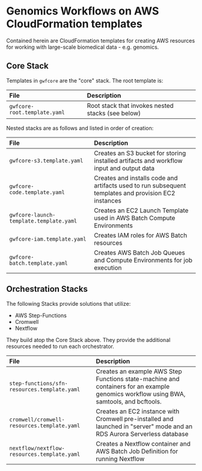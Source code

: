 # Genomics Workflows on AWS CloudFormation templates

Contained herein are CloudFormation templates for creating AWS resources for working with large-scale biomedical data - e.g. genomics.

## Core Stack

Templates in `gwfcore` are the "core" stack.  The root template is:

| File | Description |
| :--- | :---------- |
| `gwfcore-root.template.yaml` | Root stack that invokes nested stacks (see below) |

Nested stacks are as follows and listed in order of creation:

| File | Description |
| :--- | :---------- |
| `gwfcore-s3.template.yaml` | Creates an S3 bucket for storing installed artifacts and workflow input and output data |
| `gwfcore-code.template.yaml` | Creates and installs code and artifacts used to run subsequent templates and provision EC2 instances |
| `gwfcore-launch-template.template.yaml` | Creates an EC2 Launch Template used in AWS Batch Compute Environments |
| `gwfcore-iam.template.yaml` | Creates IAM roles for AWS Batch resources |
| `gwfcore-batch.template.yaml` | Creates AWS Batch Job Queues and Compute Environments for job execution |

## Orchestration Stacks

The following Stacks provide solutions that utilize:

* AWS Step-Functions
* Cromwell
* Nextflow

They build atop the Core Stack above. They provide the additional resources needed to run each orchestrator.

| File | Description |
| :--- | :---------- |
| `step-functions/sfn-resources.template.yaml` | Creates an example AWS Step Functions state-machine and containers for an example genomics workflow using BWA, samtools, and bcftools. |
| `cromwell/cromwell-resources.template.yaml` | Creates an EC2 instance with Cromwell pre-installed and launched in "server" mode and an RDS Aurora Serverless database |
| `nextflow/nextflow-resources.template.yaml` | Creates a Nextflow container and AWS Batch Job Definition for running Nextflow |

